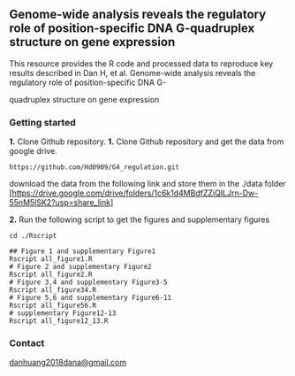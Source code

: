 Genome-wide analysis reveals the regulatory role of position-specific DNA G-quadruplex structure on gene expression
---------------------------------------------------------------------------------------
This resource provides the R code and processed data to reproduce key results described in Dan H, et al. Genome-wide analysis reveals the regulatory role of position-specific DNA G-

quadruplex structure on gene expression

### Getting started
**1.** Clone Github repository. 
**1.** Clone Github repository and get the data from google drive. 
```
https://github.com/Hd0909/G4_regulation.git
```
download the data from the  following link and store them in the ./data folder
[https://drive.google.com/drive/folders/1c6k1d4MBdfZZiQILJrn-Dw-55nM5lSK2?usp=share_link]



**2.** Run the following script to get the figures and supplementary figures
```
cd ./Rscript

## Figure 1 and supplementary Figure1
Rscript all_figure1.R
# Figure 2 and supplementary Figure2
Rscript all_figure2.R
# Figure 3,4 and supplementary Figure3-5
Rscript all_figure34.R
# Figure 5,6 and supplementary Figure6-11
Rscript all_figure56.R
# supplementary Figure12-13
Rscript all_figure12_13.R
```
### Contact
danhuang2018dana@gmail.com
